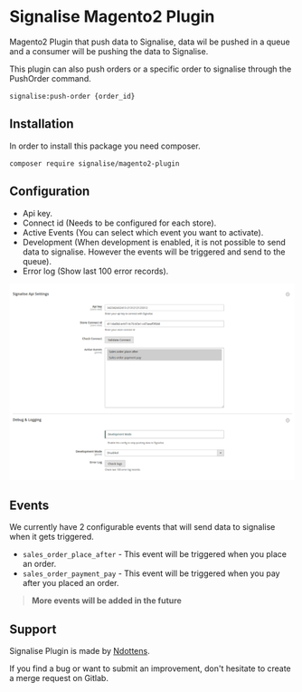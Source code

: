 # Signalise Magento2 Plugin

Magento2 Plugin that push data to Signalise, data wil be pushed in a queue 
and a consumer will be pushing the data to Signalise.

This plugin can also push orders or a specific order to signalise through the PushOrder command.

```
signalise:push-order {order_id}
```

## Installation

In order to install this package you need composer.

```
composer require signalise/magento2-plugin
```

## Configuration

- Api key.
- Connect id (Needs to be configured for each store).
- Active Events (You can select which event you want to activate). 
- Development (When development is enabled, it is not possible to send data to signalise. However the events will be triggered and send to the queue).
- Error log (Show last 100 error records).

![img.png](img.png)

## Events

We currently have 2 configurable events that will send data to signalise when it gets triggered. 

- ``sales_order_place_after`` - This event will be triggered when you place an order.
- ``sales_order_payment_pay`` - This event will be triggered when you pay after you placed an order.

> **More events will be added in the future** 

## Support

Signalise Plugin is made by [Ndottens](https://github.com/Ndottens).

If you find a bug or want to submit an improvement, don't hesitate to create a merge request on Gitlab.

